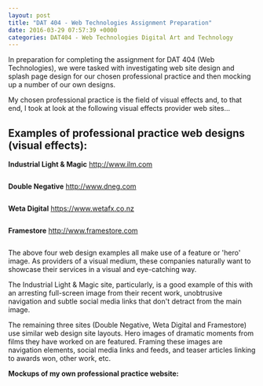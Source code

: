```yaml
---
layout: post
title: "DAT 404 - Web Technologies Assignment Preparation"
date: 2016-03-29 07:57:39 +0000
categories: DAT404 - Web Technologies Digital Art and Technology
---
```


<!-- wp:paragraph -->
<p>In preparation for completing the assignment for DAT 404 (Web Technologies), we were tasked with investigating web site design and splash page design for our chosen professional practice and then mocking up a number of our own designs.</p>
<!-- /wp:paragraph -->

<!-- wp:paragraph -->
<p>My chosen professional practice is the field of visual effects and, to that end, I took at look at the following visual effects provider web sites...</p>
<!-- /wp:paragraph -->

<!-- wp:heading -->
<h2 class="wp-block-heading">Examples of&nbsp;professional practice web designs (visual effects):</h2>
<!-- /wp:heading -->

<!-- wp:paragraph -->
<p><strong>Industrial Light &amp; Magic</strong> <a href="http://www.ilm.com">http://www.ilm.com</a></p>
<!-- /wp:paragraph -->

<!-- wp:image {"id":610,"sizeSlug":"medium","linkDestination":"media"} -->
<figure class="wp-block-image size-medium"><a href="https://www.circleseven.co.uk/wp-content/uploads/2023/05/ilm.jpg"><img src="https://www.circleseven.co.uk/wp-content/uploads/2023/05/ilm-300x212.jpg" alt="" class="wp-image-610"/></a></figure>
<!-- /wp:image -->

<!-- wp:paragraph -->
<p><strong>Double Negative</strong> <a href="http://www.dneg.com">http://www.dneg.com</a></p>
<!-- /wp:paragraph -->

<!-- wp:image {"id":611,"sizeSlug":"medium","linkDestination":"media"} -->
<figure class="wp-block-image size-medium"><a href="https://www.circleseven.co.uk/wp-content/uploads/2023/05/dneg.jpg"><img src="https://www.circleseven.co.uk/wp-content/uploads/2023/05/dneg-300x204.jpg" alt="" class="wp-image-611"/></a></figure>
<!-- /wp:image -->

<!-- wp:paragraph -->
<p><strong>Weta Digital</strong> <a href="https://www.wetafx.co.nz">https://www.wetafx.co.nz</a></p>
<!-- /wp:paragraph -->

<!-- wp:image {"id":612,"sizeSlug":"medium","linkDestination":"media"} -->
<figure class="wp-block-image size-medium"><a href="https://www.circleseven.co.uk/wp-content/uploads/2023/05/weta.jpg"><img src="https://www.circleseven.co.uk/wp-content/uploads/2023/05/weta-300x277.jpg" alt="" class="wp-image-612"/></a></figure>
<!-- /wp:image -->

<!-- wp:paragraph -->
<p><strong>Framestore</strong> <a href="http://www.framestore.com">http://www.framestore.com</a></p>
<!-- /wp:paragraph -->

<!-- wp:image {"id":613,"sizeSlug":"medium","linkDestination":"media"} -->
<figure class="wp-block-image size-medium"><a href="https://www.circleseven.co.uk/wp-content/uploads/2023/05/framestore.jpg"><img src="https://www.circleseven.co.uk/wp-content/uploads/2023/05/framestore-300x275.jpg" alt="" class="wp-image-613"/></a></figure>
<!-- /wp:image -->

<!-- wp:paragraph -->
<p>The above four web design examples all make use of a feature or 'hero' image. As providers of a visual medium, these companies naturally want to showcase their services in a visual and eye-catching way.</p>
<!-- /wp:paragraph -->

<!-- wp:paragraph -->
<p>The Industrial Light &amp; Magic site, particularly, is a good example of this with an arresting full-screen&nbsp;image from their recent work, unobtrusive navigation and subtle social media links that don't detract from&nbsp;the main image.</p>
<!-- /wp:paragraph -->

<!-- wp:paragraph -->
<p>The remaining three sites (Double Negative, Weta Digital and Framestore) use similar web design site layouts. Hero images of dramatic moments from films they have worked on are featured. Framing these images are navigation elements, social media links and feeds, and teaser articles linking to&nbsp;awards won, other work, etc.</p>
<!-- /wp:paragraph -->

<!-- wp:paragraph -->
<p><strong>Mockups of my own professional practice website:</strong></p>
<!-- /wp:paragraph -->

<!-- wp:gallery {"linkTo":"media","sizeSlug":"medium"} -->
<figure class="wp-block-gallery has-nested-images columns-default is-cropped"><!-- wp:image {"id":609,"sizeSlug":"medium","linkDestination":"media"} -->
<figure class="wp-block-image size-medium"><a href="https://www.circleseven.co.uk/wp-content/uploads/2023/05/mockup_01_25508271853_o.jpg"><img src="https://www.circleseven.co.uk/wp-content/uploads/2023/05/mockup_01_25508271853_o-221x300.jpg" alt="" class="wp-image-609"/></a></figure>
<!-- /wp:image -->

<!-- wp:image {"id":608,"sizeSlug":"medium","linkDestination":"media"} -->
<figure class="wp-block-image size-medium"><a href="https://www.circleseven.co.uk/wp-content/uploads/2023/05/mockup_02_26044527901_o.jpg"><img src="https://www.circleseven.co.uk/wp-content/uploads/2023/05/mockup_02_26044527901_o-221x300.jpg" alt="" class="wp-image-608"/></a></figure>
<!-- /wp:image -->

<!-- wp:image {"id":607,"sizeSlug":"medium","linkDestination":"media"} -->
<figure class="wp-block-image size-medium"><a href="https://www.circleseven.co.uk/wp-content/uploads/2023/05/mockup_03_26085912016_o.jpg"><img src="https://www.circleseven.co.uk/wp-content/uploads/2023/05/mockup_03_26085912016_o-221x300.jpg" alt="" class="wp-image-607"/></a></figure>
<!-- /wp:image --></figure>
<!-- /wp:gallery -->